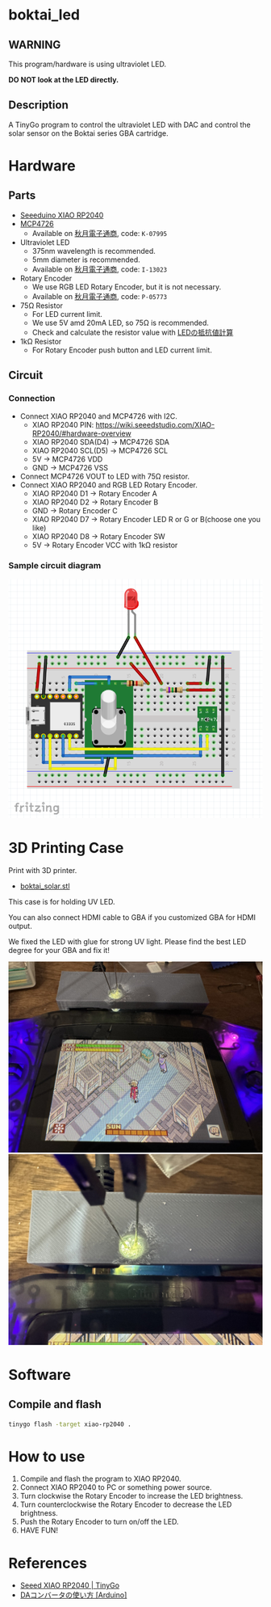 # boktai_led
## WARNING
This program/hardware is using ultraviolet LED.

**DO NOT look at the LED directly.**

## Description
A TinyGo program to control the ultraviolet LED with DAC and control the solar sensor on the Boktai series GBA cartridge.

# Hardware
## Parts
- [Seeeduino XIAO RP2040](https://wiki.seeedstudio.com/XIAO-RP2040/)
- [MCP4726](https://www.microchip.com/en-us/product/mcp4726)
  - Available on [秋月電子通商](https://akizukidenshi.com/), code: `K-07995`
- Ultraviolet LED
  - 375nm wavelength is recommended.
  - 5mm diameter is recommended.
  - Available on [秋月電子通商](https://akizukidenshi.com/), code: `I-13023`
- Rotary Encoder
  - We use RGB LED Rotary Encoder, but it is not necessary.
  - Available on [秋月電子通商](https://akizukidenshi.com/), code: `P-05773`
- 75Ω Resistor
  - For LED current limit.
  - We use 5V amd 20mA LED, so 75Ω is recommended.
  - Check and calculate the resistor value with [LEDの抵抗値計算](https://akizukidenshi.com/catalog/contents1/led-r-calc.aspx)
- 1kΩ Resistor
  - For Rotary Encoder push button and LED current limit.

## Circuit
### Connection
- Connect XIAO RP2040 and MCP4726 with I2C.
  - XIAO RP2040 PIN: https://wiki.seeedstudio.com/XIAO-RP2040/#hardware-overview
  - XIAO RP2040 SDA(D4) -> MCP4726 SDA
  - XIAO RP2040 SCL(D5) -> MCP4726 SCL
  - 5V -> MCP4726 VDD
  - GND -> MCP4726 VSS
- Connect MCP4726 VOUT to LED with 75Ω resistor.
- Connect XIAO RP2040 and RGB LED Rotary Encoder.
  - XIAO RP2040 D1 -> Rotary Encoder A
  - XIAO RP2040 D2 -> Rotary Encoder B
  - GND -> Rotary Encoder C
  - XIAO RP2040 D7 -> Rotary Encoder LED R or G or B(choose one you like)
  - XIAO RP2040 D8 -> Rotary Encoder SW
  - 5V -> Rotary Encoder VCC with 1kΩ resistor

### Sample circuit diagram
![Sample circuit diagram](./image/circuit.png)

# 3D Printing Case
Print with 3D printer.
- [boktai_solar.stl](./boktai_solar.stl)

This case is for holding UV LED.

You can also connect HDMI cable to GBA if you customized GBA for HDMI output.

We fixed the LED with glue for strong UV light.
Please find the best LED degree for your GBA and fix it!

![Sample image](./image/case1.jpg)
![Sample image](./image/case2.jpg)

# Software
## Compile and flash
```sh
tinygo flash -target xiao-rp2040 .
```

# How to use
1. Compile and flash the program to XIAO RP2040.
2. Connect XIAO RP2040 to PC or something power source.
3. Turn clockwise the Rotary Encoder to increase the LED brightness.
4. Turn counterclockwise the Rotary Encoder to decrease the LED brightness.
5. Push the Rotary Encoder to turn on/off the LED.
6. HAVE FUN!

# References
- [Seeed XIAO RP2040 | TinyGo](https://tinygo.org/docs/reference/microcontrollers/xiao-rp2040/)
- [DAコンバータの使い方 [Arduino]](https://www.petitmonte.com/robot/howto_da_converter.html)
